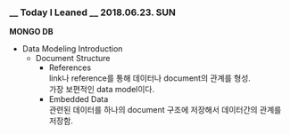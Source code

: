 ### __ Today I Leaned __ 2018.06.23. SUN 



**MONGO DB**

- Data Modeling Introduction
  - Document Structure
    - References  
      link나 reference를 통해 데이터나 document의 관계를 형성.  
      가장 보편적인 data model이다.  
    - Embedded Data  
      관련된 데이터를 하나의 document 구조에 저장해서 데이터간의 관계를 저장함.


